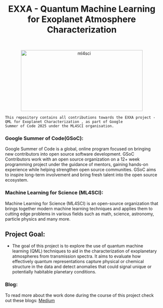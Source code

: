 <h1 align="center">
EXXA - Quantum Machine Learning for Exoplanet Atmosphere Characterization</br>
</h1>
<div align="center">
</br></div>
<p align="center"><img width="400" height="200" alt="ml4sci" src="https://github.com/user-attachments/assets/6668eff8-9aa7-483b-837c-63887c6225da" />

```
This repository contains all contributions towards the EXXA project - QML for Exoplanet Characterization , as part of Google
Summer of Code 2025 under the ML4SCI organisation.
```

### Google Summer of Code(GSoC):

Google Summer of Code is a global, online program focused on bringing new contributors into open source software development. GSoC Contributors work with an open source organization on a 12+ week programming project under the guidance of mentors, gaining hands-on experience while helping strengthen open source communities. GSoC aims to inspire long-term involvement and bring fresh talent into the open source ecosystem.

### Machine Learning for Science (ML4SCI):

Machine Learning for Science (ML4SCI) is an open-source organization that brings together modern machine learning techniques and applies them to cutting edge problems in various fields such as math, science, astronomy, particle physics and many more.

## Project Goal:

- The goal of this project is to explore the use of quantum machine learning (QML) techniques to aid in the characterization of exoplanetary atmospheres from transmission spectra. It aims to evaluate how effectively quantum representations capture physical or chemical structure in the data and detect anomalies that could signal unique or potentially habitable planetary conditions.

### Blog:

To read more about the work done during the course of this project check out these blogs:
[Medium]()

